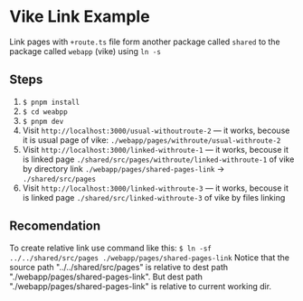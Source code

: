# Vike Link Example

Link pages with `+route.ts` file form another package called `shared` to the package called `webapp` (vike) using `ln -s`

## Steps

1. `$ pnpm install`
2. `$ cd weabpp`
3. `$ pnpm dev`
4. Visit `http://localhost:3000/usual-withoutroute-2` — it works, becouse it is usual page of vike: `./webapp/pages/withroute/usual-withroute-2`
5. Visit `http://localhost:3000/linked-withroute-1` — it works, becouse it is linked page `./shared/src/pages/withroute/linked-withroute-1` of vike by directory link `./webapp/pages/shared-pages-link` → `./shared/src/pages`
6. Visit `http://localhost:3000/linked-withroute-3` — it works, becouse it is linked page `./shared/src/linked-withroute-3` of vike by files linking

## Recomendation

To create relative link use command like this:
`$ ln -sf ../../shared/src/pages ./webapp/pages/shared-pages-link`
Notice that the source path "../../shared/src/pages" is relative to dest path "./webapp/pages/shared-pages-link". But dest path "./webapp/pages/shared-pages-link" is relative to current working dir.
